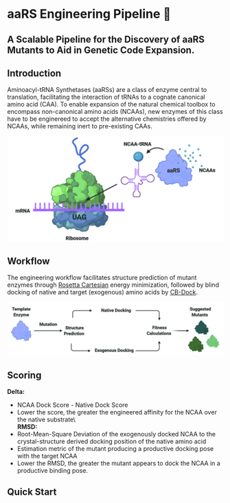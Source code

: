 # aaRS Engineering Pipeline 🧬

## A Scalable Pipeline for the Discovery of aaRS Mutants to Aid in Genetic Code Expansion.

## Introduction
Aminoacyl-tRNA Synthetases (aaRSs) are a class of enzyme central to translation,
facilitating the interaction of tRNAs to a cognate canonical amino acid (CAA).
To enable expansion of the natural chemical toolbox to encompass non-canonical
amino acids (NCAAs), new enzymes of this class have to be enginereed to accept
the alternative chemistries offered by NCAAs, while remaining inert to
pre-existing CAAs.

![](assets/translation.jpg)

## Workflow
The engineering workflow facilitates structure prediction of mutant enzymes
through [Rosetta Cartesian](https://www.rosettacommons.org/docs/latest/cartesian-ddG) energy minimization, followed by blind docking of
native and target (exogenous) amino acids by [CB-Dock](http://clab.labshare.cn/cb-dock/php/).

![](assets/pipeline.jpg)

## Scoring
**Delta:**
* NCAA Dock Score - Native Dock Score
* Lower the score, the greater the engineered affinity for the NCAA over the
native substrate\  
**RMSD:**
* Root-Mean-Square Deviation of the exogenously docked NCAA to the crystal-structure
derived docking position of the native amino acid
* Estimation metric of the mutant producing a productive docking pose with the
target NCAA
* Lower the RMSD, the greater the mutant appears to dock the NCAA in a
productive binding pose.


## Quick Start
